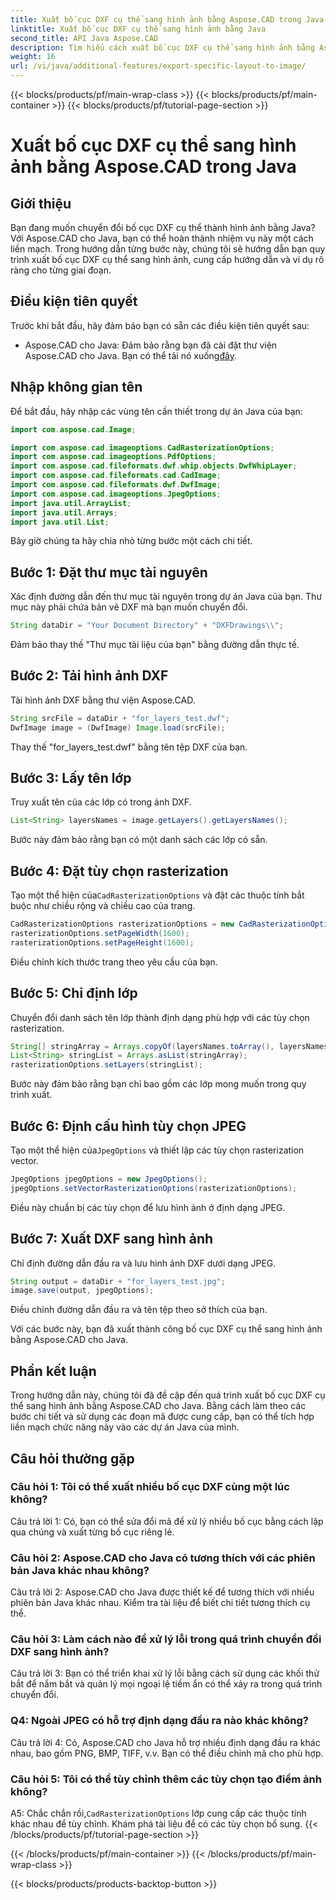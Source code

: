 ```yaml
---
title: Xuất bố cục DXF cụ thể sang hình ảnh bằng Aspose.CAD trong Java
linktitle: Xuất bố cục DXF cụ thể sang hình ảnh bằng Java
second_title: API Java Aspose.CAD
description: Tìm hiểu cách xuất bố cục DXF cụ thể sang hình ảnh bằng Aspose.CAD cho Java. Hãy làm theo hướng dẫn từng bước của chúng tôi để tích hợp liền mạch.
weight: 16
url: /vi/java/additional-features/export-specific-layout-to-image/
---
```


{{< blocks/products/pf/main-wrap-class >}}
{{< blocks/products/pf/main-container >}}
{{< blocks/products/pf/tutorial-page-section >}}

# Xuất bố cục DXF cụ thể sang hình ảnh bằng Aspose.CAD trong Java

## Giới thiệu

Bạn đang muốn chuyển đổi bố cục DXF cụ thể thành hình ảnh bằng Java? Với Aspose.CAD cho Java, bạn có thể hoàn thành nhiệm vụ này một cách liền mạch. Trong hướng dẫn từng bước này, chúng tôi sẽ hướng dẫn bạn quy trình xuất bố cục DXF cụ thể sang hình ảnh, cung cấp hướng dẫn và ví dụ rõ ràng cho từng giai đoạn.

## Điều kiện tiên quyết

Trước khi bắt đầu, hãy đảm bảo bạn có sẵn các điều kiện tiên quyết sau:

-  Aspose.CAD cho Java: Đảm bảo rằng bạn đã cài đặt thư viện Aspose.CAD cho Java. Bạn có thể tải nó xuống[đây](https://releases.aspose.com/cad/java/).

## Nhập không gian tên

Để bắt đầu, hãy nhập các vùng tên cần thiết trong dự án Java của bạn:

```java
import com.aspose.cad.Image;

import com.aspose.cad.imageoptions.CadRasterizationOptions;
import com.aspose.cad.imageoptions.PdfOptions;
import com.aspose.cad.fileformats.dwf.whip.objects.DwfWhipLayer;
import com.aspose.cad.fileformats.cad.CadImage;
import com.aspose.cad.fileformats.dwf.DwfImage;
import com.aspose.cad.imageoptions.JpegOptions;
import java.util.ArrayList;
import java.util.Arrays;
import java.util.List;
```

Bây giờ chúng ta hãy chia nhỏ từng bước một cách chi tiết.

## Bước 1: Đặt thư mục tài nguyên

Xác định đường dẫn đến thư mục tài nguyên trong dự án Java của bạn. Thư mục này phải chứa bản vẽ DXF mà bạn muốn chuyển đổi.

```java
String dataDir = "Your Document Directory" + "DXFDrawings\\";
```

Đảm bảo thay thế "Thư mục tài liệu của bạn" bằng đường dẫn thực tế.

## Bước 2: Tải hình ảnh DXF

Tải hình ảnh DXF bằng thư viện Aspose.CAD.

```java
String srcFile = dataDir + "for_layers_test.dwf";
DwfImage image = (DwfImage) Image.load(srcFile);
```

Thay thế "for_layers_test.dwf" bằng tên tệp DXF của bạn.

## Bước 3: Lấy tên lớp

Truy xuất tên của các lớp có trong ảnh DXF.

```java
List<String> layersNames = image.getLayers().getLayersNames();
```

Bước này đảm bảo rằng bạn có một danh sách các lớp có sẵn.

## Bước 4: Đặt tùy chọn rasterization

 Tạo một thể hiện của`CadRasterizationOptions` và đặt các thuộc tính bắt buộc như chiều rộng và chiều cao của trang.

```java
CadRasterizationOptions rasterizationOptions = new CadRasterizationOptions();
rasterizationOptions.setPageWidth(1600);
rasterizationOptions.setPageHeight(1600);
```

Điều chỉnh kích thước trang theo yêu cầu của bạn.

## Bước 5: Chỉ định lớp

Chuyển đổi danh sách tên lớp thành định dạng phù hợp với các tùy chọn rasterization.

```java
String[] stringArray = Arrays.copyOf(layersNames.toArray(), layersNames.toArray().length, String[].class);
List<String> stringList = Arrays.asList(stringArray);
rasterizationOptions.setLayers(stringList);
```

Bước này đảm bảo rằng bạn chỉ bao gồm các lớp mong muốn trong quy trình xuất.

## Bước 6: Định cấu hình tùy chọn JPEG

 Tạo một thể hiện của`JpegOptions` và thiết lập các tùy chọn rasterization vector.

```java
JpegOptions jpegOptions = new JpegOptions();
jpegOptions.setVectorRasterizationOptions(rasterizationOptions);
```

Điều này chuẩn bị các tùy chọn để lưu hình ảnh ở định dạng JPEG.

## Bước 7: Xuất DXF sang hình ảnh

Chỉ định đường dẫn đầu ra và lưu hình ảnh DXF dưới dạng JPEG.

```java
String output = dataDir + "for_layers_test.jpg";
image.save(output, jpegOptions);
```

Điều chỉnh đường dẫn đầu ra và tên tệp theo sở thích của bạn.

Với các bước này, bạn đã xuất thành công bố cục DXF cụ thể sang hình ảnh bằng Aspose.CAD cho Java.

## Phần kết luận

Trong hướng dẫn này, chúng tôi đã đề cập đến quá trình xuất bố cục DXF cụ thể sang hình ảnh bằng Aspose.CAD cho Java. Bằng cách làm theo các bước chi tiết và sử dụng các đoạn mã được cung cấp, bạn có thể tích hợp liền mạch chức năng này vào các dự án Java của mình.

## Câu hỏi thường gặp

### Câu hỏi 1: Tôi có thể xuất nhiều bố cục DXF cùng một lúc không?

Câu trả lời 1: Có, bạn có thể sửa đổi mã để xử lý nhiều bố cục bằng cách lặp qua chúng và xuất từng bố cục riêng lẻ.

### Câu hỏi 2: Aspose.CAD cho Java có tương thích với các phiên bản Java khác nhau không?

Câu trả lời 2: Aspose.CAD cho Java được thiết kế để tương thích với nhiều phiên bản Java khác nhau. Kiểm tra tài liệu để biết chi tiết tương thích cụ thể.

### Câu hỏi 3: Làm cách nào để xử lý lỗi trong quá trình chuyển đổi DXF sang hình ảnh?

Câu trả lời 3: Bạn có thể triển khai xử lý lỗi bằng cách sử dụng các khối thử bắt để nắm bắt và quản lý mọi ngoại lệ tiềm ẩn có thể xảy ra trong quá trình chuyển đổi.

### Q4: Ngoài JPEG có hỗ trợ định dạng đầu ra nào khác không?

Câu trả lời 4: Có, Aspose.CAD cho Java hỗ trợ nhiều định dạng đầu ra khác nhau, bao gồm PNG, BMP, TIFF, v.v. Bạn có thể điều chỉnh mã cho phù hợp.

### Câu hỏi 5: Tôi có thể tùy chỉnh thêm các tùy chọn tạo điểm ảnh không?

 A5: Chắc chắn rồi,`CadRasterizationOptions` lớp cung cấp các thuộc tính khác nhau để tùy chỉnh. Khám phá tài liệu để có các tùy chọn bổ sung.
{{< /blocks/products/pf/tutorial-page-section >}}

{{< /blocks/products/pf/main-container >}}
{{< /blocks/products/pf/main-wrap-class >}}

{{< blocks/products/products-backtop-button >}}
